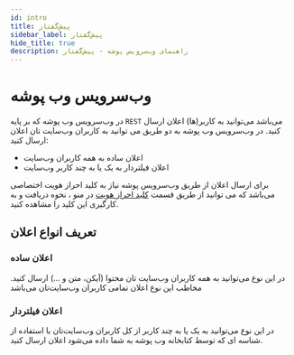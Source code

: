 ```yaml
---
id: intro
title: پیش‌گفتار
sidebar_label: پیش‌گفتار
hide_title: true
description: راهنمای وب‌سرویس پوشه - پیش‌گفتار
---
```


# وب‌سرویس وب پوشه

در وب‌سرویس وب پوشه که بر پایه `REST` می‌باشد می‌توانید به کاربر(ها) اعلان ارسال کنید.
در وب‌سرویس وب پوشه به دو طریق می ‌توانید به کاربران وب‌سایت ‌تان اعلان ارسال کنید:
- اعلان ساده به همه کاربران وب‌سایت
- اعلان فیلتردار به یک یا به چند کاربر وب‌سایت

برای ارسال اعلان از طریق وب‌سرویس پوشه نیاز به کلید احراز هویت اختصاصی می‌باشد که می توانید از طریق قسمت [کلید احراز هویت](/docs/web-api/authentication) در منو ، نحوه دریافت و به کارگیری این کلید را مشاهده کنید.

## تعریف انواع اعلان

### اعلان ساده

در این نوع می‌توانید به همه کاربران وب‌سایت تان محتوا (آیکن، متن و ...) ارسال کنید.
مخاطب این نوع اعلان تمامی کاربران وب‌سایت‌تان می‌باشد

### اعلان فیلتردار

در این نوع می‌توانید به یک یا به چند کاربر از کل کاربران وب‌سایت‌تان با استفاده از شناسه ای که توسط کتابخانه وب پوشه به شما داده می‌شود اعلان ارسال کنید.